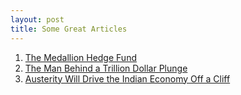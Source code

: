 ```yaml
---
layout: post
title: Some Great Articles
---
```

1. <a href="https://medium.com/swlh/the-man-who-solved-the-market-f5c35b2f04c5">The Medallion Hedge Fund</a>
2. <a href="https://www.bloomberg.com/news/features/2020-05-13/new-book-shares-more-details-on-trader-blamed-for-flash-crash?utm_campaign=likeshopme&utm_medium=instagram&utm_source=url_link&utm_content=www.instagram.com%252Fp%252FCAS348PnKNz%252F&fbclid=IwAR3wLSjLyr-gX9P0CD1Arl5aJWnRNJwxWOlIr2bBwjwmO4FfB5FKna11b74">The Man Behind a Trillion Dollar Plunge </a>
3. <a href="https://nathantankus.substack.com/p/high-rates-drive-indias-public-debt">Austerity Will Drive the Indian Economy Off a Cliff</a>

